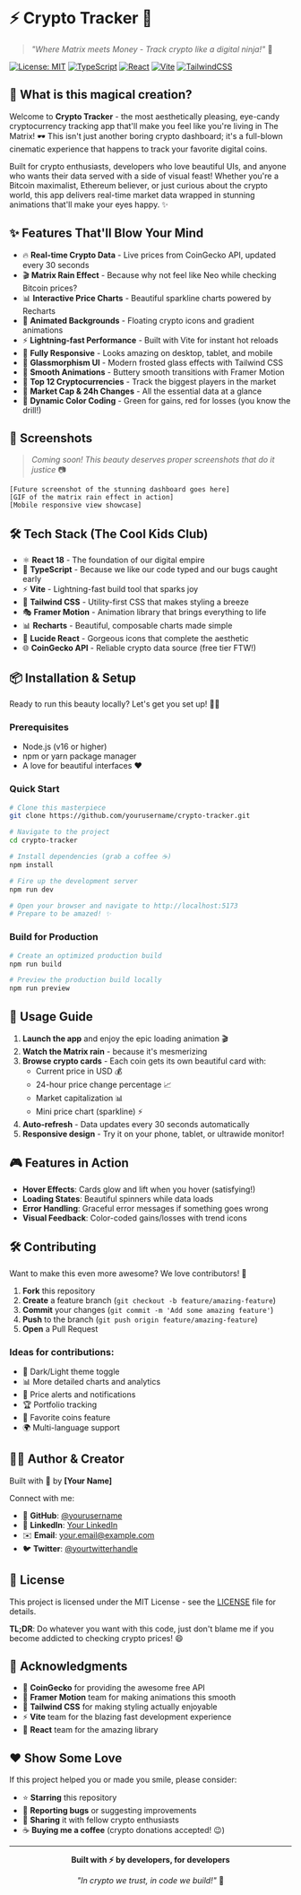 # ⚡ Crypto Tracker 🚀

> *"Where Matrix meets Money - Track crypto like a digital ninja!"* 💫

[![License: MIT](https://img.shields.io/badge/License-MIT-yellow.svg)](https://opensource.org/licenses/MIT)
[![TypeScript](https://img.shields.io/badge/TypeScript-007ACC?logo=typescript&logoColor=white)](https://www.typescriptlang.org/)
[![React](https://img.shields.io/badge/React-20232A?logo=react&logoColor=61DAFB)](https://reactjs.org/)
[![Vite](https://img.shields.io/badge/Vite-646CFF?logo=vite&logoColor=white)](https://vitejs.dev/)
[![TailwindCSS](https://img.shields.io/badge/Tailwind_CSS-38B2AC?logo=tailwind-css&logoColor=white)](https://tailwindcss.com/)

## 🌟 What is this magical creation?

Welcome to **Crypto Tracker** - the most aesthetically pleasing, eye-candy cryptocurrency tracking app that'll make you feel like you're living in The Matrix! 🕶️ This isn't just another boring crypto dashboard; it's a full-blown cinematic experience that happens to track your favorite digital coins.

Built for crypto enthusiasts, developers who love beautiful UIs, and anyone who wants their data served with a side of visual feast! Whether you're a Bitcoin maximalist, Ethereum believer, or just curious about the crypto world, this app delivers real-time market data wrapped in stunning animations that'll make your eyes happy. ✨

## ✨ Features That'll Blow Your Mind

- 🔥 **Real-time Crypto Data** - Live prices from CoinGecko API, updated every 30 seconds
- 🎬 **Matrix Rain Effect** - Because why not feel like Neo while checking Bitcoin prices?
- 📊 **Interactive Price Charts** - Beautiful sparkline charts powered by Recharts
- 🌊 **Animated Backgrounds** - Floating crypto icons and gradient animations
- ⚡ **Lightning-fast Performance** - Built with Vite for instant hot reloads
- 📱 **Fully Responsive** - Looks amazing on desktop, tablet, and mobile
- 🎨 **Glassmorphism UI** - Modern frosted glass effects with Tailwind CSS
- 🚀 **Smooth Animations** - Buttery smooth transitions with Framer Motion
- 💎 **Top 12 Cryptocurrencies** - Track the biggest players in the market
- 🎯 **Market Cap & 24h Changes** - All the essential data at a glance
- 🌈 **Dynamic Color Coding** - Green for gains, red for losses (you know the drill!)

## 📸 Screenshots

> *Coming soon! This beauty deserves proper screenshots that do it justice* 📷

```
[Future screenshot of the stunning dashboard goes here]
[GIF of the matrix rain effect in action]
[Mobile responsive view showcase]
```

## 🛠️ Tech Stack (The Cool Kids Club)

- ⚛️ **React 18** - The foundation of our digital empire
- 🔷 **TypeScript** - Because we like our code typed and our bugs caught early
- ⚡ **Vite** - Lightning-fast build tool that sparks joy
- 🎨 **Tailwind CSS** - Utility-first CSS that makes styling a breeze
- 🎭 **Framer Motion** - Animation library that brings everything to life
- 📊 **Recharts** - Beautiful, composable charts made simple
- 🦄 **Lucide React** - Gorgeous icons that complete the aesthetic
- 🌐 **CoinGecko API** - Reliable crypto data source (free tier FTW!)

## 📦 Installation & Setup

Ready to run this beauty locally? Let's get you set up! 🏃‍♂️

### Prerequisites
- Node.js (v16 or higher) 
- npm or yarn package manager
- A love for beautiful interfaces ❤️

### Quick Start
```bash
# Clone this masterpiece
git clone https://github.com/yourusername/crypto-tracker.git

# Navigate to the project
cd crypto-tracker

# Install dependencies (grab a coffee ☕)
npm install

# Fire up the development server
npm run dev

# Open your browser and navigate to http://localhost:5173
# Prepare to be amazed! ✨
```

### Build for Production
```bash
# Create an optimized production build
npm run build

# Preview the production build locally
npm run preview
```

## 🚀 Usage Guide

1. **Launch the app** and enjoy the epic loading animation 🎬
2. **Watch the Matrix rain** - because it's mesmerizing
3. **Browse crypto cards** - Each coin gets its own beautiful card with:
   - Current price in USD 💰
   - 24-hour price change percentage 📈
   - Market capitalization 📊
   - Mini price chart (sparkline) ⚡
4. **Auto-refresh** - Data updates every 30 seconds automatically
5. **Responsive design** - Try it on your phone, tablet, or ultrawide monitor!

## 🎮 Features in Action

- **Hover Effects**: Cards glow and lift when you hover (satisfying!)
- **Loading States**: Beautiful spinners while data loads
- **Error Handling**: Graceful error messages if something goes wrong
- **Visual Feedback**: Color-coded gains/losses with trend icons

## 🛠️ Contributing

Want to make this even more awesome? We love contributors! 🤝

1. **Fork** this repository
2. **Create** a feature branch (`git checkout -b feature/amazing-feature`)
3. **Commit** your changes (`git commit -m 'Add some amazing feature'`)
4. **Push** to the branch (`git push origin feature/amazing-feature`)
5. **Open** a Pull Request

### Ideas for contributions:
- 🌙 Dark/Light theme toggle
- 📊 More detailed charts and analytics
- 🔔 Price alerts and notifications
- 🏆 Portfolio tracking
- 🎯 Favorite coins feature
- 🌍 Multi-language support

## 🧑‍💻 Author & Creator

Built with 💖 by **[Your Name]**

Connect with me:
- 🐙 **GitHub**: [@yourusername](https://github.com/yourusername)
- 💼 **LinkedIn**: [Your LinkedIn](https://linkedin.com/in/yourprofile)
- ✉️ **Email**: your.email@example.com
- 🐦 **Twitter**: [@yourtwitterhandle](https://twitter.com/yourtwitterhandle)

## 📄 License

This project is licensed under the MIT License - see the [LICENSE](LICENSE) file for details.

**TL;DR**: Do whatever you want with this code, just don't blame me if you become addicted to checking crypto prices! 😄

## 🙏 Acknowledgments

- 🥇 **CoinGecko** for providing the awesome free API
- 🎨 **Framer Motion** team for making animations this smooth
- 🌈 **Tailwind CSS** for making styling actually enjoyable
- ⚡ **Vite** team for the blazing fast development experience
- 🚀 **React** team for the amazing library

## ❤️ Show Some Love

If this project helped you or made you smile, please consider:

- ⭐ **Starring** this repository
- 🐛 **Reporting bugs** or suggesting improvements
- 🔄 **Sharing** it with fellow crypto enthusiasts
- ☕ **Buying me a coffee** (crypto donations accepted! 😉)

---

<div align="center">

**Built with ⚡ by developers, for developers**

*"In crypto we trust, in code we build!"* 🚀

</div>